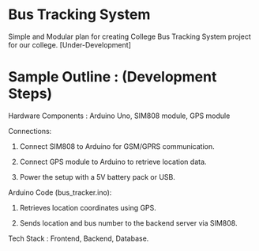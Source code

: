 # Bus Tracking System
Simple and Modular plan for creating College Bus Tracking System project for our college. [Under-Development]
# Sample Outline : (Development Steps)
Hardware Components : Arduino Uno, SIM808 module, GPS module

Connections:

1. Connect SIM808 to Arduino for GSM/GPRS communication.

2. Connect GPS module to Arduino to retrieve location data.

3. Power the setup with a 5V battery pack or USB.

Arduino Code (bus_tracker.ino):

1. Retrieves location coordinates using GPS.

2. Sends location and bus number to the backend server via SIM808.

Tech Stack : Frontend, Backend, Database.
